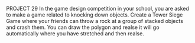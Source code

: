 PROJECT 29
In the game design competition in your school, you are asked to make a game related to knocking down objects.
Create a Tower Siege Game where your friends can throw a rock at a group of stacked objects and crash them. 
You can draw the polygon and realse it will go automatically where you have stretched and then realse.
